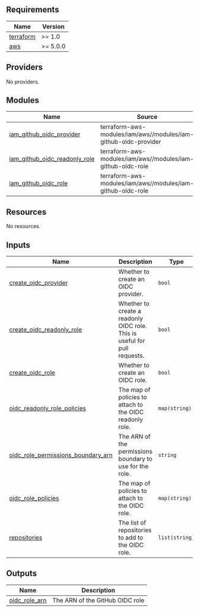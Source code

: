 <!-- BEGIN_TF_DOCS -->

## Requirements

| Name                                                                     | Version  |
| ------------------------------------------------------------------------ | -------- |
| <a name="requirement_terraform"></a> [terraform](#requirement_terraform) | >= 1.0   |
| <a name="requirement_aws"></a> [aws](#requirement_aws)                   | >= 5.0.0 |

## Providers

No providers.

## Modules

| Name                                                                                                                       | Source                                                          | Version |
| -------------------------------------------------------------------------------------------------------------------------- | --------------------------------------------------------------- | ------- |
| <a name="module_iam_github_oidc_provider"></a> [iam_github_oidc_provider](#module_iam_github_oidc_provider)                | terraform-aws-modules/iam/aws//modules/iam-github-oidc-provider | ~> 5.24 |
| <a name="module_iam_github_oidc_readonly_role"></a> [iam_github_oidc_readonly_role](#module_iam_github_oidc_readonly_role) | terraform-aws-modules/iam/aws//modules/iam-github-oidc-role     | ~> 5.24 |
| <a name="module_iam_github_oidc_role"></a> [iam_github_oidc_role](#module_iam_github_oidc_role)                            | terraform-aws-modules/iam/aws//modules/iam-github-oidc-role     | ~> 5.24 |

## Resources

No resources.

## Inputs

| Name                                                                                                                                    | Description                                                               | Type           | Default | Required |
| --------------------------------------------------------------------------------------------------------------------------------------- | ------------------------------------------------------------------------- | -------------- | ------- | :------: |
| <a name="input_create_oidc_provider"></a> [create_oidc_provider](#input_create_oidc_provider)                                           | Whether to create an OIDC provider.                                       | `bool`         | `true`  |    no    |
| <a name="input_create_oidc_readonly_role"></a> [create_oidc_readonly_role](#input_create_oidc_readonly_role)                            | Whether to create a readonly OIDC role. This is useful for pull requests. | `bool`         | `true`  |    no    |
| <a name="input_create_oidc_role"></a> [create_oidc_role](#input_create_oidc_role)                                                       | Whether to create an OIDC role.                                           | `bool`         | `true`  |    no    |
| <a name="input_oidc_readonly_role_policies"></a> [oidc_readonly_role_policies](#input_oidc_readonly_role_policies)                      | The map of policies to attach to the OIDC readonly role.                  | `map(string)`  | `{}`    |    no    |
| <a name="input_oidc_role_permissions_boundary_arn"></a> [oidc_role_permissions_boundary_arn](#input_oidc_role_permissions_boundary_arn) | The ARN of the permissions boundary to use for the role.                  | `string`       | `null`  |    no    |
| <a name="input_oidc_role_policies"></a> [oidc_role_policies](#input_oidc_role_policies)                                                 | The map of policies to attach to the OIDC role.                           | `map(string)`  | `{}`    |    no    |
| <a name="input_repositories"></a> [repositories](#input_repositories)                                                                   | The list of repositories to add to the OIDC role.                         | `list(string)` | n/a     |   yes    |

## Outputs

| Name                                                                       | Description                     |
| -------------------------------------------------------------------------- | ------------------------------- |
| <a name="output_oidc_role_arn"></a> [oidc_role_arn](#output_oidc_role_arn) | The ARN of the GitHub OIDC role |

<!-- END_TF_DOCS -->
